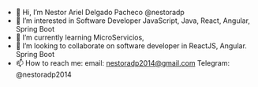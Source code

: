 - 👋 Hi, I’m Nestor Ariel Delgado Pacheco @nestoradp
- 👀 I’m interested in Software Developer JavaScript, Java, React, Angular, Spring Boot
- 🌱 I’m currently learning MicroServicios, 
- 💞️ I’m looking to collaborate on  software developer in ReactJS, Angular. Spring Boot
- 📫 How to reach me:
email: nestoradp2014@gmail.com
Telegram: @nestoradp2014

<!---
nestoradp/nestoradp is a ✨ special ✨ repository because its `README.md` (this file) appears on your GitHub profile.
You can click the Preview link to take a look at your changes.
--->
